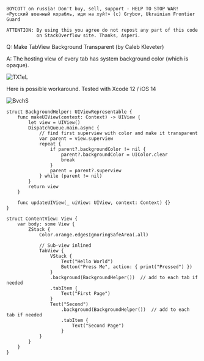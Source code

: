 ```
BOYCOTT on russia! Don't buy, sell, support - HELP TO STOP WAR!
«Русский военный корабль, иди на хуй!» (c) Grybov, Ukrainian Frontier Guard

ATTENTION: By using this you agree do not repost any part of this code
           on StackOverflow site. Thanks, Asperi.
```

Q: Make TabView Background Transparent (by Caleb Kleveter)

A: The hosting view of every tab has system background color (which is opaque).

![TX1eL](https://user-images.githubusercontent.com/62171579/175459873-5b32af30-8be1-4538-8555-b22dd225d11b.png)

Here is possible workaround. Tested with Xcode 12 / iOS 14

![BvchS](https://user-images.githubusercontent.com/62171579/175459896-20ad50f2-5b6c-4577-a2b8-66af6c1e996d.png)

```
struct BackgroundHelper: UIViewRepresentable {
    func makeUIView(context: Context) -> UIView {
        let view = UIView()
        DispatchQueue.main.async {
            // find first superview with color and make it transparent
            var parent = view.superview
            repeat {
                if parent?.backgroundColor != nil {
                    parent?.backgroundColor = UIColor.clear
                    break
                }
                parent = parent?.superview
            } while (parent != nil)
        }
        return view
    }

    func updateUIView(_ uiView: UIView, context: Context) {}
}

struct ContentView: View {
    var body: some View {
        ZStack {
            Color.orange.edgesIgnoringSafeArea(.all)

            // Sub-view inlined
            TabView {
                VStack {
                    Text("Hello World")
                    Button("Press Me", action: { print("Pressed") })
                }
                .background(BackgroundHelper())  // add to each tab if needed
                .tabItem {
                    Text("First Page")
                }
                Text("Second")
                    .background(BackgroundHelper())  // add to each tab if needed
                    .tabItem {
                        Text("Second Page")
                    }
            }
        }
    }
}
```
